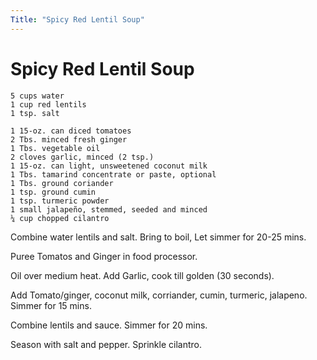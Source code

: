 ```yaml
---
Title: "Spicy Red Lentil Soup"
---
```

Spicy Red Lentil Soup
=====================

    5 cups water
    1 cup red lentils
    1 tsp. salt

    1 15-oz. can diced tomatoes
    2 Tbs. minced fresh ginger
    1 Tbs. vegetable oil
    2 cloves garlic, minced (2 tsp.)
    1 15-oz. can light, unsweetened coconut milk
    1 Tbs. tamarind concentrate or paste, optional
    1 Tbs. ground coriander
    1 tsp. ground cumin
    1 tsp. turmeric powder
    1 small jalapeño, stemmed, seeded and minced
    ¼ cup chopped cilantro

  Combine water lentils and salt. Bring to boil, Let simmer for 20-25 mins.

  Puree Tomatos and Ginger in food processor.

  Oil over medium heat. Add Garlic, cook till golden (30 seconds).

  Add Tomato/ginger, coconut milk, corriander, cumin, turmeric, jalapeno. Simmer for 15 mins.

  Combine lentils and sauce. Simmer for 20 mins.

  Season with salt and pepper. Sprinkle cilantro.
